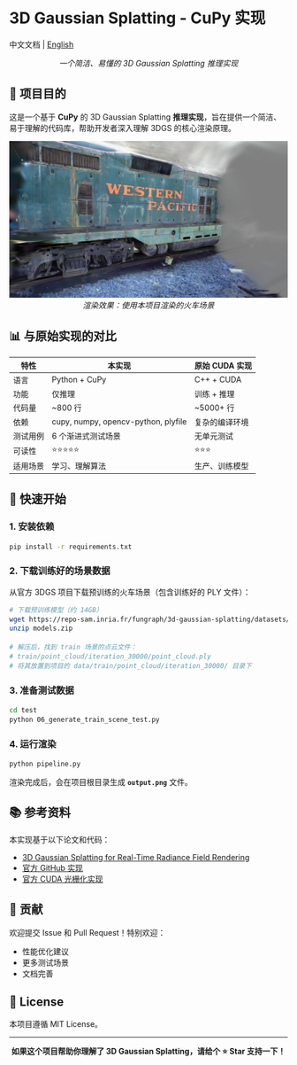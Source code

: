 # 3D Gaussian Splatting - CuPy 实现

中文文档 | [English](../README.md)

<p align="center">
  <i>一个简洁、易懂的 3D Gaussian Splatting 推理实现</i>
</p>

## 🎯 项目目的

这是一个基于 **CuPy** 的 3D Gaussian Splatting **推理实现**，旨在提供一个简洁、易于理解的代码库，帮助开发者深入理解 3DGS 的核心渲染原理。

<p align="center">
  <img src="../output.png" alt="Rendered Train Scene" width="800"/>
  <br>
  <i>渲染效果：使用本项目渲染的火车场景</i>
</p>

## 📊 与原始实现的对比

| 特性 | 本实现 | 原始 CUDA 实现 |
|------|--------|----------------|
| 语言 | Python + CuPy | C++ + CUDA |
| 功能 | 仅推理 | 训练 + 推理 |
| 代码量 | ~800 行 | ~5000+ 行 |
| 依赖 | cupy, numpy, opencv-python, plyfile | 复杂的编译环境 |
| 测试用例 | 6 个渐进式测试场景 | 无单元测试 |
| 可读性 | ⭐⭐⭐⭐⭐ | ⭐⭐⭐ |
| 适用场景 | 学习、理解算法 | 生产、训练模型 |

## 🚀 快速开始

### 1. 安装依赖
```bash
pip install -r requirements.txt
```

### 2. 下载训练好的场景数据

从官方 3DGS 项目下载预训练的火车场景（包含训练好的 PLY 文件）：
```bash
# 下载预训练模型（约 14GB）
wget https://repo-sam.inria.fr/fungraph/3d-gaussian-splatting/datasets/pretrained/models.zip
unzip models.zip

# 解压后，找到 train 场景的点云文件：
# train/point_cloud/iteration_30000/point_cloud.ply
# 将其放置到项目的 data/train/point_cloud/iteration_30000/ 目录下
```

### 3. 准备测试数据
```bash
cd test
python 06_generate_train_scene_test.py
```

### 4. 运行渲染
```bash
python pipeline.py
```

渲染完成后，会在项目根目录生成 **`output.png`** 文件。

## 📚 参考资料

本实现基于以下论文和代码：

- [3D Gaussian Splatting for Real-Time Radiance Field Rendering](https://repo-sam.inria.fr/fungraph/3d-gaussian-splatting/)
- [官方 GitHub 实现](https://github.com/graphdeco-inria/gaussian-splatting)
- [官方 CUDA 光栅化实现](https://github.com/graphdeco-inria/diff-gaussian-rasterization)

## 🤝 贡献

欢迎提交 Issue 和 Pull Request！特别欢迎：
- 性能优化建议
- 更多测试场景
- 文档完善

## 📝 License

本项目遵循 MIT License。

---

<p align="center">
  <b>如果这个项目帮助你理解了 3D Gaussian Splatting，请给个 ⭐️ Star 支持一下！</b>
</p>